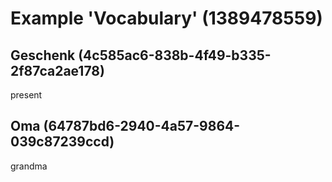 # Example 'Vocabulary' (1389478559)

## Geschenk (4c585ac6-838b-4f49-b335-2f87ca2ae178)

present

## Oma (64787bd6-2940-4a57-9864-039c87239ccd)

grandma
